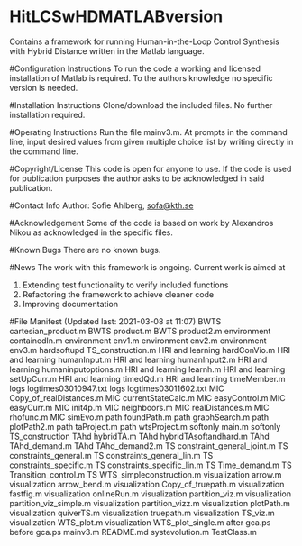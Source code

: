 # HitLCSwHDMATLABversion
Contains a framework for running Human-in-the-Loop Control Synthesis with Hybrid Distance written in the Matlab language.

#Configuration Instructions
To run the code a working and licensed installation of Matlab is required. To the authors knowledge no specific version is needed.

#Installation Instructions
Clone/download the included files. No further installation required.

#Operating Instructions
Run the file mainv3.m. At prompts in the command line, input desired values from given multiple choice list by writing directly in  the command line.

#Copyright/License
This code is open for anyone to use. If the code is used for publication purposes the author asks to be acknowledged in said publication.

#Contact Info
Author: Sofie Ahlberg, sofa@kth.se

#Acknowledgement
Some of the code is based on work by Alexandros Nikou as acknowledged in the specific files.

#Known Bugs
There are no known bugs.

#News
The work with this framework is ongoing. Current work is aimed at
1) Extending test functionality to verify included functions
2) Refactoring the framework to achieve cleaner code
3) Improving documentation

#File Manifest (Updated last: 2021-03-08 at 11:07)
<folder>		<file>
BWTS 			cartesian_product.m
BWTS			product.m
BWTS			product2.m
environment		containedIn.m
environment		env1.m
environment		env2.m
environment		env3.m
hardsoftupd		TS_construction.m
HRI and learning	hardConVio.m
HRI and learning	humanInput.m
HRI and learning	humanInput2.m
HRI and learning	humaninputoptions.m
HRI and learning	learnh.m
HRI and learning	setUpCurr.m
HRI and learning	timedQd.m
HRI and learning	timeMember.m
logs			logtimes03010947.txt
logs			logtimes03011602.txt
MIC			Copy_of_realDistances.m
MIC			currentStateCalc.m
MIC			easyControl.m
MIC			easyCurr.m
MIC			init4p.m
MIC			neighboors.m
MIC			realDistances.m
MIC			rhofunc.m
MIC			simEvo.m
path			foundPath.m
path			graphSearch.m
path			plotPath2.m
path			taProject.m
path			wtsProject.m
softonly		main.m
softonly		TS_construction
TAhd			hybridTA.m
TAhd			hybridTAsoftandhard.m
TAhd			TAhd_demand.m
TAhd			TAhd_demand2.m
TS			constraint_general_joint.m
TS			constraints_general.m
TS			constraints_general_lin.m
TS			constraints_specific.m
TS			constraints_specific_lin.m
TS			Time_demand.m
TS			Transition_control.m
TS			WTS_simpleconstruction.m
visualization		arrow.m
visualization		arrow_bend.m
visualization		Copy_of_truepath.m
visualization		fastfig.m
visualization		onlineRun.m
visualization		partition_viz.m
visualization		partition_viz_simple.m
visualization		partition_vizz.m
visualization		plotPath.m
visualization		quiverTS.m
visualization		truepath.m
visualization		TS_viz.m
visualization		WTS_plot.m
visualization		WTS_plot_single.m
			after gca.ps
			before gca.ps
			mainv3.m
			README.md
			systevolution.m
			TestClass.m


